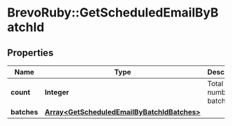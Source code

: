 # BrevoRuby::GetScheduledEmailByBatchId

## Properties
Name | Type | Description | Notes
------------ | ------------- | ------------- | -------------
**count** | **Integer** | Total number of batches | [optional] 
**batches** | [**Array&lt;GetScheduledEmailByBatchIdBatches&gt;**](GetScheduledEmailByBatchIdBatches.md) |  | [optional] 


